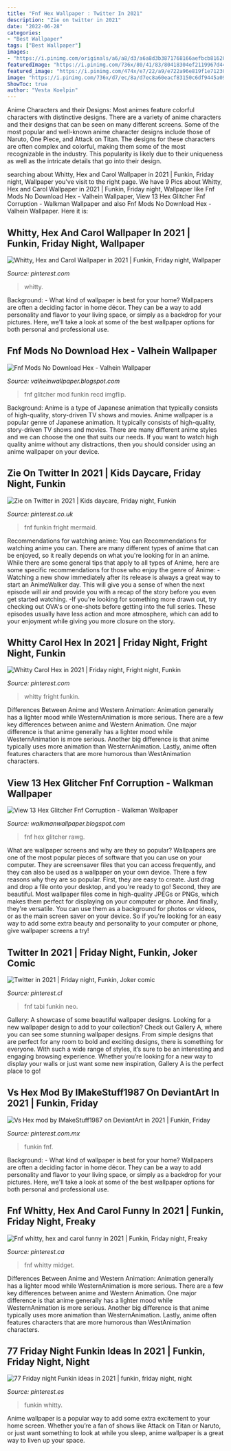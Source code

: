 ```yaml
---
title: "Fnf Hex Wallpaper : Twitter In 2021"
description: "Zie on twitter in 2021"
date: "2022-06-28"
categories:
- "Best Wallpaper"
tags: ["Best Wallpaper"]
images:
- "https://i.pinimg.com/originals/a6/a8/d3/a6a8d3b3871768166aefbcb816204f5a.jpg"
featuredImage: "https://i.pinimg.com/736x/80/41/83/80418304ef2119967d4422102ca7d138.jpg"
featured_image: "https://i.pinimg.com/474x/e7/22/a9/e722a96e819f1e71230a08e1f5738d8a.jpg"
image: "https://i.pinimg.com/736x/d7/ec/8a/d7ec8a60eacf83150c6df9445a090ee8.jpg"
ShowToc: true
author: "Vesta Koelpin"
---
```



Anime Characters and their Designs: Most animes feature colorful characters with distinctive designs.
There are a variety of anime characters and their designs that can be seen on many different screens. Some of the most popular and well-known anime character designs include those of Naruto, One Piece, and Attack on Titan. The designs for these characters are often complex and colorful, making them some of the most recognizable in the industry. This popularity is likely due to their uniqueness as well as the intricate details that go into their design.

	

		
searching about Whitty, Hex and Carol Wallpaper in 2021 | Funkin, Friday night, Wallpaper you've visit to the right page. We have 9 Pics about Whitty, Hex and Carol Wallpaper in 2021 | Funkin, Friday night, Wallpaper like Fnf Mods No Download Hex - Valhein Wallpaper, View 13 Hex Glitcher Fnf Corruption - Walkman Wallpaper and also Fnf Mods No Download Hex - Valhein Wallpaper. Here it is:
		
    
## Whitty, Hex And Carol Wallpaper In 2021 | Funkin, Friday Night, Wallpaper

<img loading=lazy src="https://i.pinimg.com/736x/85/d3/ec/85d3ecd84d3d4a1dc2fad37a04e34160.jpg" onerror="this.onerror=null;this.src='https://tse1.mm.bing.net/th?id=OIP.qRBCSoGEDaaJsyZ0oft6XgHaNR&amp;pid=15.1';" alt="Whitty, Hex and Carol Wallpaper in 2021 | Funkin, Friday night, Wallpaper">

_Source: pinterest.com_

>whitty. 

	

Background: - What kind of wallpaper is best for your home?
Wallpapers are often a deciding factor in home décor. They can be a way to add personality and flavor to your living space, or simply as a backdrop for your pictures. Here, we'll take a look at some of the best wallpaper options for both personal and professional use.

    
## Fnf Mods No Download Hex - Valhein Wallpaper

<img loading=lazy src="https://i1.sndcdn.com/artworks-ljYwuFQpIYBg6Ukx-nSQmbw-t500x500.jpg" onerror="this.onerror=null;this.src='https://tse4.mm.bing.net/th?id=OIP.g901B-g-bh6dBkl18BIW6QHaHa&amp;pid=15.1';" alt="Fnf Mods No Download Hex - Valhein Wallpaper">

_Source: valheinwallpaper.blogspot.com_

>fnf glitcher mod funkin recd imgflip. 

	

Background: Anime is a type of Japanese animation that typically consists of high-quality, story-driven TV shows and movies.
Anime wallpaper is a popular genre of Japanese animation. It typically consists of high-quality, story-driven TV shows and movies. There are many different anime styles and we can choose the one that suits our needs. If you want to watch high quality anime without any distractions, then you should consider using an anime wallpaper on your device.

    
## Zie On Twitter In 2021 | Kids Daycare, Friday Night, Funkin

<img loading=lazy src="https://i.pinimg.com/736x/cf/ca/a2/cfcaa263370cc5a2bbb7a5b3ec9d39b7.jpg" onerror="this.onerror=null;this.src='https://tse1.mm.bing.net/th?id=OIP.xKqPZrCqz-HLT16IZCjnWQHaJ3&amp;pid=15.1';" alt="Zie on Twitter in 2021 | Kids daycare, Friday night, Funkin">

_Source: pinterest.co.uk_

>fnf funkin fright mermaid. 

	

Recommendations for watching anime: You can
Recommendations for watching anime you can. There are many different types of anime that can be enjoyed, so it really depends on what you're looking for in an anime. While there are some general tips that apply to all types of Anime, here are some specific recommendations for those who enjoy the genre of Anime: 
-Watching a new show immediately after its release is always a great way to start an AnimeWalker day. This will give you a sense of when the next episode will air and provide you with a recap of the story before you even get started watching. 
-If you're looking for something more drawn out, try checking out OVA's or one-shots before getting into the full series. These episodes usually have less action and more atmosphere, which can add to your enjoyment while giving you more closure on the story.

    
## Whitty Carol Hex In 2021 | Friday Night, Fright Night, Funkin

<img loading=lazy src="https://i.pinimg.com/736x/d7/ec/8a/d7ec8a60eacf83150c6df9445a090ee8.jpg" onerror="this.onerror=null;this.src='https://tse4.mm.bing.net/th?id=OIP.pRBeP3oSKlslT_7clI3oRQHaHa&amp;pid=15.1';" alt="Whitty Carol Hex in 2021 | Friday night, Fright night, Funkin">

_Source: pinterest.com_

>whitty fright funkin. 

	

Differences Between Anime and Western Animation: Animation generally has a lighter mood while WesternAnimation is more serious.
There are a few key differences between anime and Western Animation. One major difference is that anime generally has a lighter mood while WesternAnimation is more serious. Another big difference is that anime typically uses more animation than WesternAnimation. Lastly, anime often features characters that are more humorous than WestAnimation characters.

    
## View 13 Hex Glitcher Fnf Corruption - Walkman Wallpaper

<img loading=lazy src="https://i0.wp.com/img.itch.zone/aW1hZ2UvOTYzMTc3LzU0NjQ4MzIucG5n/original/M/Wagr.png" onerror="this.onerror=null;this.src='https://tse4.mm.bing.net/th?id=OIP.EfebgV33NKHhUGQjfChZuAHaE6&amp;pid=15.1';" alt="View 13 Hex Glitcher Fnf Corruption - Walkman Wallpaper">

_Source: walkmanwallpaper.blogspot.com_

>fnf hex glitcher rawg. 

	

What are wallpaper screens and why are they so popular?
Wallpapers are one of the most popular pieces of software that you can use on your computer. They are screensaver files that you can access frequently, and they can also be used as a wallpaper on your own device. There a few reasons why they are so popular. First, they are easy to create. Just drag and drop a file onto your desktop, and you're ready to go! Second, they are beautiful. Most wallpaper files come in high-quality JPEGs or PNGs, which makes them perfect for displaying on your computer or phone. And finally, they're versatile. You can use them as a background for photos or videos, or as the main screen saver on your device. So if you're looking for an easy way to add some extra beauty and personality to your computer or phone, give wallpaper screens a try!

    
## Twitter In 2021 | Friday Night, Funkin, Joker Comic

<img loading=lazy src="https://i.pinimg.com/736x/80/41/83/80418304ef2119967d4422102ca7d138.jpg" onerror="this.onerror=null;this.src='https://tse3.mm.bing.net/th?id=OIP.yOT3iZcVaOwoxysdr8iU9wHaJT&amp;pid=15.1';" alt="Twitter in 2021 | Friday night, Funkin, Joker comic">

_Source: pinterest.cl_

>fnf tabi funkin neo. 

	

Gallery: A showcase of some beautiful wallpaper designs.
Looking for a new wallpaper design to add to your collection? Check out Gallery A, where you can see some stunning wallpaper designs. From simple designs that are perfect for any room to bold and exciting designs, there is something for everyone. With such a wide range of styles, it’s sure to be an interesting and engaging browsing experience. Whether you’re looking for a new way to display your walls or just want some new inspiration, Gallery A is the perfect place to go!





	
	
    
## Vs Hex Mod By IMakeStuff1987 On DeviantArt In 2021 | Funkin, Friday

<img loading=lazy src="https://i.pinimg.com/236x/e0/87/c0/e087c00006a2b5899b2fe81c4089aecb.jpg?nii=t" onerror="this.onerror=null;this.src='https://tse4.mm.bing.net/th?id=OIP.jLrw0MaGILlZVH8qaREMKgAAAA&amp;pid=15.1';" alt="Vs Hex mod by IMakeStuff1987 on DeviantArt in 2021 | Funkin, Friday">

_Source: pinterest.com.mx_

>funkin fnf. 

	

Background: - What kind of wallpaper is best for your home?
Wallpapers are often a deciding factor in home décor. They can be a way to add personality and flavor to your living space, or simply as a backdrop for your pictures. Here, we'll take a look at some of the best wallpaper options for both personal and professional use.

    
## Fnf Whitty, Hex And Carol Funny In 2021 | Funkin, Friday Night, Freaky

<img loading=lazy src="https://i.pinimg.com/originals/a6/a8/d3/a6a8d3b3871768166aefbcb816204f5a.jpg" onerror="this.onerror=null;this.src='https://tse3.mm.bing.net/th?id=OIP.PCIyebHJ_q_MnqRtGJdTJQHaJP&amp;pid=15.1';" alt="Fnf whitty, hex and carol funny in 2021 | Funkin, Friday night, Freaky">

_Source: pinterest.ca_

>fnf whitty midget. 

	

Differences Between Anime and Western Animation: Animation generally has a lighter mood while WesternAnimation is more serious.
There are a few key differences between anime and Western Animation. One major difference is that anime generally has a lighter mood while WesternAnimation is more serious. Another big difference is that anime typically uses more animation than WesternAnimation. Lastly, anime often features characters that are more humorous than WestAnimation characters.

    
## 77 Friday Night Funkin Ideas In 2021 | Funkin, Friday Night, Night

<img loading=lazy src="https://i.pinimg.com/474x/e7/22/a9/e722a96e819f1e71230a08e1f5738d8a.jpg" onerror="this.onerror=null;this.src='https://tse4.mm.bing.net/th?id=OIP.uHsnXFO3xHpHkt4yEZEQ4wAAAA&amp;pid=15.1';" alt="77 Friday night Funkin ideas in 2021 | funkin, friday night, night">

_Source: pinterest.es_

>funkin whitty. 

	

Anime wallpaper is a popular way to add some extra excitement to your home screen. Whether you’re a fan of shows like Attack on Titan or Naruto, or just want something to look at while you sleep, anime wallpaper is a great way to liven up your space.

